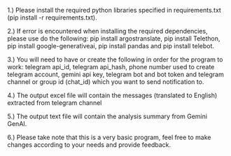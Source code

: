 1.) Please install the required python libraries specified in requirements.txt (pip install -r requirements.txt). 

2.) If error is encountered when installing the required dependencies, please use do the following:
pip install argostranslate,
pip install Telethon,
pip install google-generativeai,
pip install pandas and
pip install telebot.

3.) You will need to have or create the following in order for the program to work:
telegram api_id, 
telegram api_hash, 
phone number used to create telegram account,
gemini api key,
telegram bot and bot token and
telegram channel or group id (chat_id) which you want to send notification to.

4.) The output excel file will contain the messages (translated to English) extracted from telegram channel

5.) The output text file will contain the analysis summary from Gemini GenAI. 

6.) Please take note that this is a very basic program, feel free to make changes according to your needs and provide feedback.
